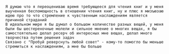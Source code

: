     Я думаю что я переоцениваю время требующееся для чтения книг и у меня выученная беспомощность в отношении чтения книг, ну и плюс я мизъюзаю идею про то что стремление к чувственным наслаждениям является причиной страданий
    В идеальном мире я бы думал о большом количестве разных вещей, у меня были бы шестереночные молели и сильное мнение о многих вещах, я бы самостоятельно делал ресерч об интересных мне вещах, делал много творчества путем решения задач
    Связано с "Пробуй реверснуть любой совет" - кому-то помогло бы меньше стремиться к наслаждениям, а мне бы больше
	
	